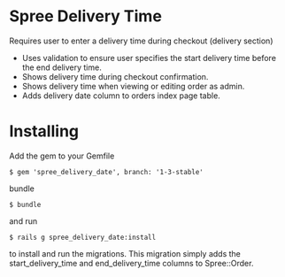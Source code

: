 Spree Delivery Time
=================

Requires user to enter a delivery time during checkout (delivery
section)

* Uses validation to ensure user specifies the start delivery time
before the end delivery time.
* Shows delivery time during checkout confirmation.
* Shows delivery time when viewing or editing order as admin.
* Adds delivery date column to orders index page table.

Installing
=======

Add the gem to your Gemfile

    $ gem 'spree_delivery_date', branch: '1-3-stable'

bundle

    $ bundle

and run

    $ rails g spree_delivery_date:install

to install and run the migrations. This migration simply
adds the start_delivery_time and end_delivery_time columns to Spree::Order.
